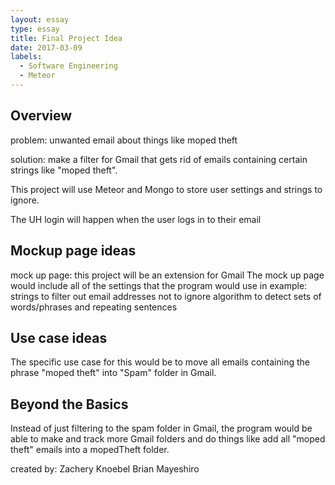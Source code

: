 ```yaml
---
layout: essay
type: essay
title: Final Project Idea
date: 2017-03-09
labels:
  - Software Engineering
  - Meteor
---
```


## Overview

problem: 
unwanted email about things like moped theft

solution:
make a filter for Gmail that gets rid of emails containing certain strings like "moped theft". 

This project will use Meteor and Mongo to store user settings and strings to ignore.

The UH login will happen when the user logs in to their email

## Mockup page ideas

mock up page:
this project will be an extension for Gmail
The mock up page would include all of the settings that the program would use
in example:
	strings to filter out
	email addresses not to ignore
	algorithm to detect sets of words/phrases and repeating sentences

## Use case ideas

The specific use case for this would be to move all emails containing the phrase "moped theft" into "Spam" folder in Gmail.

## Beyond the Basics

Instead of just filtering to the spam folder in Gmail, the program would be able to make and track more Gmail folders and do things like add all "moped theft" emails into a mopedTheft folder. 

created by:
Zachery Knoebel
Brian Mayeshiro
